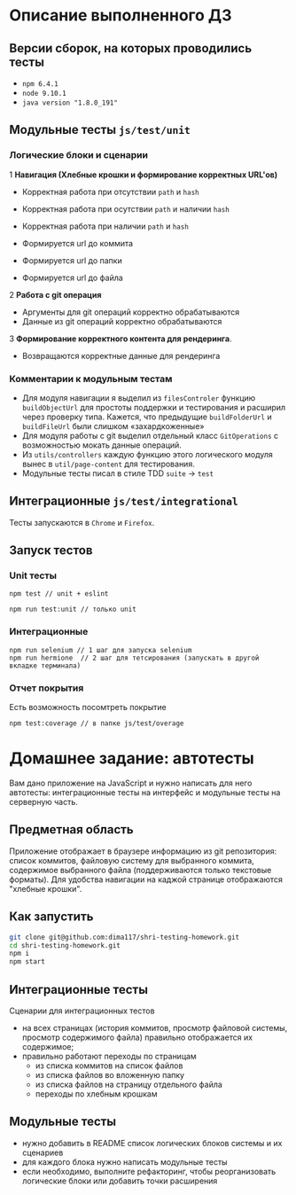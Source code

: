# Описание выполненного ДЗ
## Версии сборок, на которых проводились тесты
- `npm 6.4.1`
- `node 9.10.1`
- `java version "1.8.0_191"`

## Модульные тесты `js/test/unit`
### Логические блоки и сценарии
1 **Навигация (Хлебные крошки и формирование корректных URL'ов)**

* Корректная работа при отсутствии `path` и `hash`
* Корректная работа при осутствии `path` и  наличии `hash`
* Корректная работа при наличии `path` и `hash`

* Формируется url до коммита
* Формируется url до папки
* Формируется url до файла

2 **Работа с git операция**
* Аргументы для git операций корректно обрабатываются
* Данные из git операций корректно обрабатываются

3 **Формирование корректного контента для рендеринга**.
* Возвращаются корректные данные для рендеринга

### Комментарии к модульным тестам
- Для модуля навигации я выделил из `filesControler` функцию `buildObjectUrl` для простоты поддержки и тестирования и расширил через проверку типа. Кажется, что предыдущие `buildFolderUrl` и `buildFileUrl` были слишком «захардкоженные»
- Для модуля работы с git выделил отдельный класс `GitOperations` с возможностью мокать данные операций.
- Из `utils/controllers` каждую функцию этого логического модуля вынес в `util/page-content` для тестирования.
- Модульные тесты писал в стиле TDD `suite` -> `test`

## Интеграционные `js/test/integrational`
Тесты запускаются в `Chrome` и `Firefox`.

## Запуск тестов
### Unit тесты
```
npm test // unit + eslint

npm run test:unit // только unit
```

### Интеграционные
```
npm run selenium // 1 шаг для запуска selenium
npm run hermione  // 2 шаг для тетсирования (запускать в другой вкладке терминала)
```

### Отчет покрытия
Есть возможность посомтреть покрытие
```
npm test:coverage // в папке js/test/overage
```

# Домашнее задание: автотесты

Вам дано приложение на JavaScript и нужно написать для него автотесты: интеграционные тесты на интерфейс и модульные тесты на серверную часть.

## Предметная область

Приложение отображает в браузере информацию из git репозитория: список коммитов, файловую систему для выбранного коммита, содержимое выбранного файла (поддерживаются только текстовые форматы). Для удобства навигации на каджой странице отображаются "хлебные крошки".

## Как запустить

```sh
git clone git@github.com:dima117/shri-testing-homework.git
cd shri-testing-homework.git
npm i
npm start
```

## Интеграционные тесты

Сценарии для интеграционных тестов

- на всех страницах (история коммитов, просмотр файловой системы, просмотр содержимого файла) правильно отображается их содержимое;
- правильно работают переходы по страницам
  - из списка коммитов на список файлов
  - из списка файлов во вложенную папку
  - из списка файлов на страницу отдельного файла
  - переходы по хлебным крошкам

## Модульные тесты

- нужно добавить в README список логических блоков системы и их сценариев
- для каждого блока нужно написать модульные тесты
- если необходимо, выполните рефакторинг, чтобы реорганизовать логические блоки или добавить точки расширения
